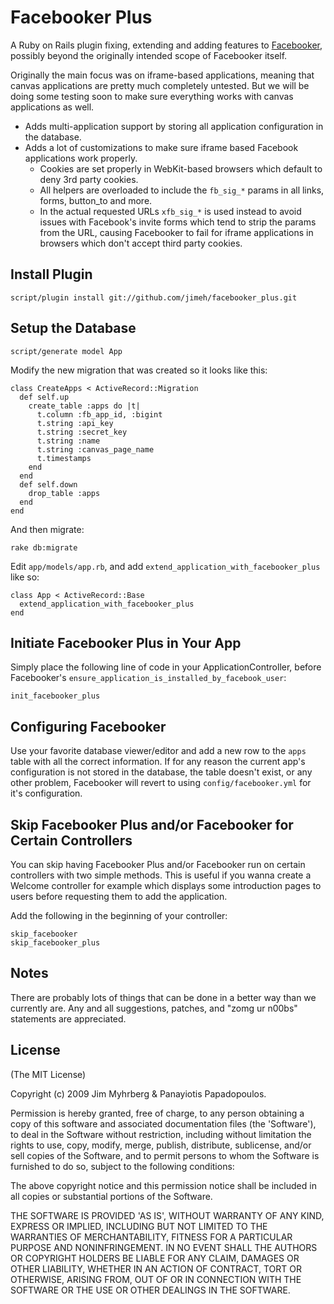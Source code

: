 # Facebooker Plus

A Ruby on Rails plugin fixing, extending and adding features to [Facebooker][1], possibly beyond the originally intended scope of Facebooker itself.

Originally the main focus was on iframe-based applications, meaning that canvas applications are pretty much completely untested. But we will be doing some testing soon to make sure everything works with canvas applications as well.

[1]: http://github.com/mmangino/facebooker/tree/master

* Adds multi-application support by storing all application configuration in the database.
* Adds a lot of customizations to make sure iframe based Facebook applications work properly.
	* Cookies are set properly in WebKit-based browsers which default to deny 3rd party cookies.
	* All helpers are overloaded to include the `fb_sig_*` params in all links, forms, button_to and more.
	* In the actual requested URLs `xfb_sig_*` is used instead to avoid issues with Facebook's invite forms which tend to strip the params from the URL, causing Facebooker to fail for iframe applications in browsers which don't accept third party cookies.

## Install Plugin

    script/plugin install git://github.com/jimeh/facebooker_plus.git

## Setup the Database

    script/generate model App

Modify the new migration that was created so it looks like this:

    class CreateApps < ActiveRecord::Migration
      def self.up
        create_table :apps do |t|
          t.column :fb_app_id, :bigint
          t.string :api_key
          t.string :secret_key
          t.string :name
          t.string :canvas_page_name  
          t.timestamps
        end
      end
      def self.down
        drop_table :apps
      end
    end

And then migrate:

    rake db:migrate

Edit `app/models/app.rb`, and add `extend_application_with_facebooker_plus` like so:
 
    class App < ActiveRecord::Base
      extend_application_with_facebooker_plus
    end

## Initiate Facebooker Plus in Your App

Simply place the following line of code in your ApplicationController, before Facebooker's `ensure_application_is_installed_by_facebook_user`:

    init_facebooker_plus

## Configuring Facebooker

Use your favorite database viewer/editor and add a new row to the `apps` table with all the correct information. If for any reason the current app's configuration is not stored in the database, the table doesn't exist, or any other problem, Facebooker will revert to using `config/facebooker.yml` for it's configuration.

## Skip Facebooker Plus and/or Facebooker for Certain Controllers

You can skip having Facebooker Plus and/or Facebooker run on certain controllers with two simple methods. This is useful if you wanna create a Welcome controller for example which displays some introduction pages to users before requesting them to add the application.

Add the following in the beginning of your controller:

    skip_facebooker
    skip_facebooker_plus

## Notes

There are probably lots of things that can be done in a better way than we currently are. Any and all suggestions, patches, and "zomg ur n00bs" statements are appreciated.

## License

(The MIT License)

Copyright (c) 2009 Jim Myhrberg & Panayiotis Papadopoulos.

Permission is hereby granted, free of charge, to any person obtaining
a copy of this software and associated documentation files (the
'Software'), to deal in the Software without restriction, including
without limitation the rights to use, copy, modify, merge, publish,
distribute, sublicense, and/or sell copies of the Software, and to
permit persons to whom the Software is furnished to do so, subject to
the following conditions:

The above copyright notice and this permission notice shall be
included in all copies or substantial portions of the Software.

THE SOFTWARE IS PROVIDED 'AS IS', WITHOUT WARRANTY OF ANY KIND,
EXPRESS OR IMPLIED, INCLUDING BUT NOT LIMITED TO THE WARRANTIES OF
MERCHANTABILITY, FITNESS FOR A PARTICULAR PURPOSE AND NONINFRINGEMENT.
IN NO EVENT SHALL THE AUTHORS OR COPYRIGHT HOLDERS BE LIABLE FOR ANY
CLAIM, DAMAGES OR OTHER LIABILITY, WHETHER IN AN ACTION OF CONTRACT,
TORT OR OTHERWISE, ARISING FROM, OUT OF OR IN CONNECTION WITH THE
SOFTWARE OR THE USE OR OTHER DEALINGS IN THE SOFTWARE.
